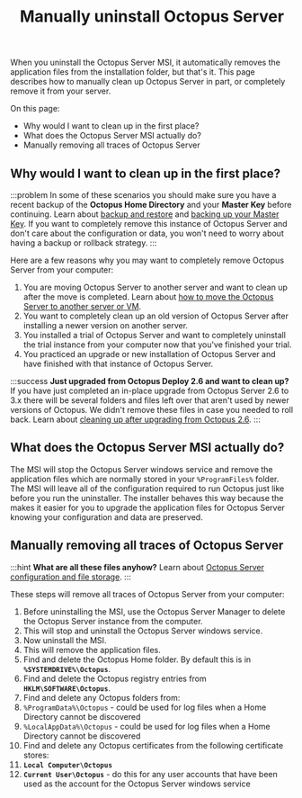 ﻿---
title: Manually uninstall Octopus Server
position: 1
---


When you uninstall the Octopus Server MSI, it automatically removes the application files from the installation folder, but that's it. This page describes how to manually clean up Octopus Server in part, or completely remove it from your server.


On this page:


- Why would I want to clean up in the first place?
- What does the Octopus Server MSI actually do?
- Manually removing all traces of Octopus Server

## Why would I want to clean up in the first place?

:::problem
In some of these scenarios you should make sure you have a recent backup of the **Octopus Home Directory** and your **Master Key** before continuing. Learn about [backup and restore](/docs/home/administration/backup-and-restore.md) and [backing up your Master Key](/docs/home/reference/security-and-encryption.md). If you want to completely remove this instance of Octopus Server and don't care about the configuration or data, you won't need to worry about having a backup or rollback strategy.
:::


Here are a few reasons why you may want to completely remove Octopus Server from your computer:

1. You are moving Octopus Server to another server and want to clean up after the move is completed. Learn about [how to move the Octopus Server to another server or VM](/docs/home/administration/how-to-move-the-octopus-server-to-another-server-or-vm.md).
2. You want to completely clean up an old version of Octopus Server after installing a newer version on another server.
3. You installed a trial of Octopus Server and want to completely uninstall the trial instance from your computer now that you've finished your trial.
4. You practiced an upgrade or new installation of Octopus Server and have finished with that instance of Octopus Server.


:::success
**Just upgraded from Octopus Deploy 2.6 and want to clean up?**
If you have just completed an in-place upgrade from Octopus Server 2.6 to 3.x there will be several folders and files left over that aren't used by newer versions of Octopus. We didn't remove these files in case you needed to roll back. Learn about [cleaning up after upgrading from Octopus 2.6](/docs/home/administration/server-configuration-and-file-storage.md).
:::

## What does the Octopus Server MSI actually do?


The MSI will stop the Octopus Server windows service and remove the application files which are normally stored in your `%ProgramFiles%` folder. The MSI will leave all of the configuration required to run Octopus just like before you run the uninstaller. The installer behaves this way because the makes it easier for you to upgrade the application files for Octopus Server knowing your configuration and data are preserved.

## Manually removing all traces of Octopus Server

:::hint
**What are all these files anyhow?**
Learn about [Octopus Server configuration and file storage](/docs/home/administration/server-configuration-and-file-storage.md).
:::


These steps will remove all traces of Octopus Server from your computer:

1. Before uninstalling the MSI, use the Octopus Server Manager to delete the Octopus Server instance from the computer.
 1. This will stop and uninstall the Octopus Server windows service.
2. Now uninstall the MSI.
 1. This will remove the application files.
3. Find and delete the Octopus Home folder. By default this is in **`%SYSTEMDRIVE%\Octopus`**.
4. Find and delete the Octopus registry entries from **`HKLM\SOFTWARE\Octopus`**.
5. Find and delete any Octopus folders from:
 1. `%ProgramData%\Octopus` - could be used for log files when a Home Directory cannot be discovered
 2. `%LocalAppData%\Octopus` - could be used for log files when a Home Directory cannot be discovered
6. Find and delete any Octopus certificates from the following certificate stores:
 1. **`Local Computer\Octopus`**
 2. **`Current User\Octopus`** - do this for any user accounts that have been used as the account for the Octopus Server windows service
